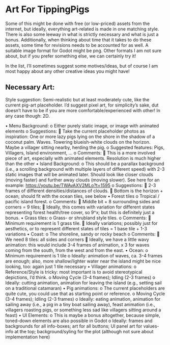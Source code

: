 # Art For TippingPigs
Some of this might be done with free (or low-priced) assets from the internet, but ideally, everything art-related is made in one matching style. There is also some leeway in what is strictly necessary and what is just a bonus. Additionally, when thinking about time that it takes to do these assets, some time for revisions needs to be accounted for as well. A suitable image format for Godot might be png. Other formats I am not sure about, but if you prefer something else, we can certainly try it!

In the list, I’ll sometimes suggest some motives/ideas, but of course I am most happy about any other creative ideas you might have! 

## Necessary Art:
	
Style suggestion: 
Semi-realistic but at least moderately cute, like the current pig-art placeholder. I’d suggest pixel art, for simplicity’s sake, dut doesn’t have to be if you are more comfortable/experienced with other! In any case though: 2D.

•	Menu Background:
	o	Either purely static image, or image with animated elements
	o	Suggestions: 
			Take the current placeholder photos as inspiration: One or more lazy pigs lying on the shore in the shadow of a coconut palm. Waves. Towering blueish-white clouds on the horizon. Maybe a villager sitting nearby, herding the pig.
	o	Suggested features: Pigs, Villagers, Island environment, …
	o	Comments:
			This is a more involved piece of art, especially with animated elements. Resolution is much higher than the other 
•	Island Background:
	o	This should be a parallax background (i.e., a scrolling background with multiple layers of different speed) with 2-3 static images that will be animated later. Should look like closer clouds (moving faster) and further away clouds (moving slower). See here for an example: https://youtu.be/TWAvAXV2MLo?t=1595 
	o	Suggestions:
			2-3 frames of different densities/distances of clouds. 
			Bottom is the horizon + ocean; should fit with the ocean tiles, see below
•	Forest tiles
	o	Tropical / pacific island forest.
	o	Comments:
			Middle bit + 8 surrounding sides and corners = 9 tiles; 
			Ideally, this comes with variation for different states representing forest health/tree cover, so 9^x; but this is definitely just a bonus.
•	Grass tiles:
	o	Grass- or shrubland style tiles.
	o	Comments:
			Minimum requirement is 1 grass tile.
			Ideally variations; possibly just for aesthetics, or to represent different states of tiles = 1 base tile + 1-3 variations
•	Coast:
	o	The shoreline, sandy or rocky beach
	o	Comments:
			We need 8 tiles: all sides and corners
			Ideally, we have a little wavy animation: this would include 3-4 frames of animation, x 3 for waves coming from the south, from the west and from the east. 
•	Ocean:
	o	Minimum requirement is 1 tile
	o	Ideally: animation of waves, ca. 3-4 frames are enough; also, more shallow/lighter water near the island might be nice looking, too: again just 1 tile necessary
•	Villager animations:
	o	Reference/Style is tricky: most important is to avoid stereotypical depictions, I’d think. 
	o	Moving Cycle (3-4 frames); Idling (2-3 frames)
	o	Ideally: cutting animation, animation for leaving the island (e.g., setting sail on a traditional catamaran)
•	Pig animations:
	o	The current placeholders are quite cute, you could use that as starting point or reference.
	o	Moving Cycle (3-4 frames); Idling (2-3 frames)
	o	Ideally: eating animation, animation for sailing away (i.e., a pig in a tiny boat sailing away), feast animation (i.e., villagers roasting pigs, or something less sad like villagers sitting around a feast)
•	UI Elements:
	o	This is maybe a bonus altogether, because simple, toned-down elements are also possible in Godot
	o	Ideally: frames and backgrounds for all info-boxes; art for all buttons; UI panel art for values-info at the top; background/syling for the plot (although not sure about implementation here)


